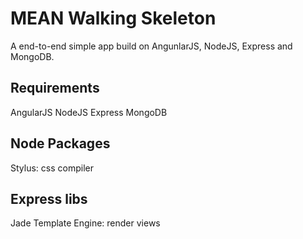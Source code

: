 MEAN Walking Skeleton
=====

A end-to-end simple app build on AngunlarJS, NodeJS, Express and MongoDB.

## Requirements

AngularJS
NodeJS
Express
MongoDB

## Node Packages

Stylus: css compiler

## Express libs

Jade Template Engine: render views